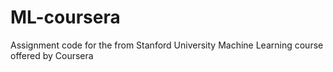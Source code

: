 # ML-coursera
Assignment code for the from Stanford University Machine Learning course offered by Coursera 
